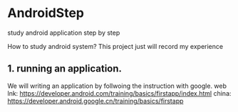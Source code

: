 # AndroidStep
study android application step by step

How to study android system?
This project just will record my experience 

## 1. running an application.

We will writing an application by follwoing the instruction with google.
web lnk: https://developer.android.com/training/basics/firstapp/index.html
china: https://developer.android.google.cn/training/basics/firstapp
